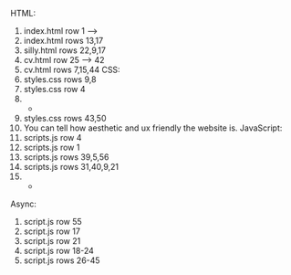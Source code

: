 HTML:
1. index.html row 1 --> 
2. index.html rows 13,17
3. silly.html rows 22,9,17
4. cv.html row 25 --> 42
5. cv.html rows 7,15,44
CSS:
1. styles.css rows 9,8
2. styles.css row 4
3. -
4. styles.css rows 43,50
5. You can tell how aesthetic and ux friendly the website is.
JavaScript:
1. scripts.js row 4
2. scripts.js row 1
3. scripts.js rows 39,5,56
4. scripts.js rows 31,40,9,21
5. -
Async:
1. script.js row 55
2. script.js row 17
3. script.js row 21
4. script.js row 18-24
5. script.js rows 26-45